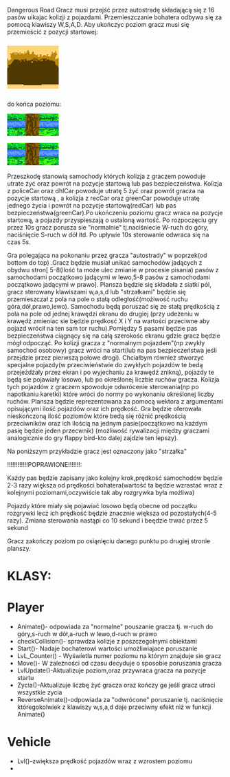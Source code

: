 Dangerous Road
Gracz musi przejść przez autostradę składającą się z 16 pasów uikajac kolizji z pojazdami. Przemieszczanie bohatera odbywa się za pomocą klawiszy W,S,A,D. Aby ukończyc poziom gracz musi się przemieścić z pozycji startowej:

![](textury/dolnypas.png) 

do końca poziomu:

![](textury/END.png) 

Przeszkodę stanowią samochody których kolizja z graczem powoduje utrate żyć oraz powrót na pozycje startową lub pas bezpieczeństwa.
Kolizja z policeCar oraz dhlCar powoduje utratę 5 żyć oraz powrót gracza na pozycje startową , a kolizja z recCar oraz greenCar powoduje utratę jednego życia i powrót na 
pozycje startową(redCar) lub pas bezpieczeństwa(greenCar).Po ukończeniu poziomu gracz wraca na pozycje startową, a pojazdy przyspieszają o ustaloną wartość.
Po rozpoczęciu gry przez 10s gracz porusza sie "normalnie" tj.naciśniecie W-ruch do góry, naciśnięcie S-ruch w dół itd. Po upływie 10s sterowanie odwraca się na czas 5s.


Gra polegająca na pokonaniu przez gracza "autostrady" w poprzek(od bottom do top) .Gracz będzie musiał unikać samochodów jadących z obydwu stron[ 5-8(ilość ta może ulec zmianie w procesie pisania) pasów z samochodami początkowo jadącymi w lewo,5-8 pasów z samochodami początkowo jadącymi w prawo].
Plansza będzie się składała z siatki pól, gracz sterowany klawiszami w,a,s,d lub "strzałkami" będzie się przemieszczał z pola na pole o stałą odległość(możiwość ruchu góra,dół,prawo,lewo). Samochodu będą poruszać się ze stałą prędkością z pola na pole od jednej krawędzi ekranu do drugiej
(przy udeżeniu w krawędź zmieniac sie będzie prędkosć X i Y na wartości przeciwne aby pojazd wrócił na ten sam tor ruchu).Pomiędzy 5 pasami będzie pas bezpieczeństwa ciągnący się na całą szerokośc ekranu gdzie gracz będzie mógł odpocząć.
Po kolizji gracza z "normalnym pojazdem"(np zwykły samochod osobowy) gracz wróci na start(lub na pas bezpieczeństwa jeśli przejdzie przez pierwszą połowe drogi).
Chciałbym również stworzyć specjalne pojazdy(w przeciwieństwie do zwykłych pojazdów te bedą przejeżdżały przez ekran i po wyjechaniu za krawędź znikną), pojazdy te będą sie pojawiały losowo,
lub po określonej liczbie ruchów gracza.
Kolizja tych pojazdów z graczem spowoduje odwrócenie sterowania(np po napotkaniu karetki) które wróci do normy po wykonaniu określonej liczby ruchów. Plansza będzie reprezentowana za pomocą wektora z argumentami opisującymi ilość pojazdów oraz ich prędkość.
Gra będzie oferowała nieskończoną ilość poziomów które bedą się różnić prędkością przeciwników oraz ich ilością na jednym pasie(początkowo na każdym pasię będzie jeden przecwnik)
(możliwość rywalizacji między graczami analogicznie do gry flappy bird-kto dalej zajdzie ten lepszy).

Na poniższym przykładzie gracz jest oznaczony jako "strzałka"

!!!!!!!!!!!!POPRAWIONE!!!!!!!:

Każdy pas będzie zapisany jako kolejny krok,prędkość samochodów będzie 2-3 razy większa od prędkości bohatera(wartość ta będzie wzrastać wraz z kolejnymi poziomami,oczywiście tak aby rozgrywka była możliwa)

Pojazdy które miały się pojawiać losowo będą obecne od początku rozgrywki lecz ich prędkość będzie znacznie większa od pozostałych(4-5 razy).
Zmiana sterowania nastąpi co 10 sekund i beędzie trwać przez 5 sekund

Gracz zakończy poziom po osiąnięciu danego punktu po drugiej stronie planszy.

# KLASY:
# Player
 * Animate()- odpowiada za "normalne" pouszanie gracza tj. w-ruch do góry,s-ruch w dół,a-ruch w lewo,d-ruch w prawo
 * checkCollision()- sprawdza kolizje z poszczegolnymi obiektami
 * Start()- Nadaje bochaterowi wartości umożliwiajace poruszanie
 * LvL_Counter() - Wyświetla numer poziomu na którym znajduje sie gracz
 * Move()- W zależności od czasu decyduje o sposobie poruszania gracza
 * LvlUpdate()-Aktualizuje poziom,oraz przywraca gracza na pozycje startu
 * Zycia()-Aktualizuje liczbę żyć gracza oraz kończy ge jeśli gracz utraci wszystkie zycia 
 * ReverseAnimate()-odpowiada za "odwrócone" poruszanie tj. naciśnięcie któregokolwiek z klawiszy w,s,a,d daje przeciwny efekt niż w funkcji Animate()
 
 # Vehicle
 * Lvl()-zwiększa prędkość pojazdów wraz z wzrostem poziomu
 * 




